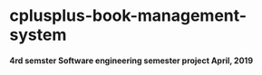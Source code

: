 # cplusplus-book-management-system

<h4>4rd semster Software engineering semester project <bold>April, 2019</bold></h4>
